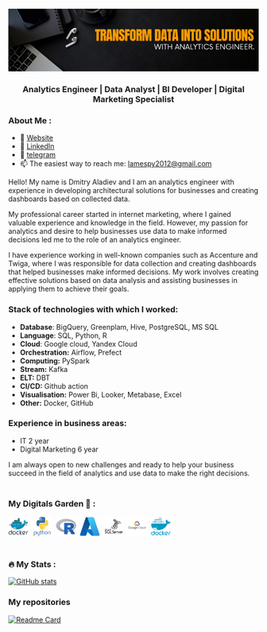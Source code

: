 
<p align="center">
  <img src="https://github.com/LameSpy/LameSpy/blob/main/Transform%20data%20into%20solutions%20with%20Analytics%20Engineer..png?raw=true">
</p>

<h3 align="center"> Analytics Engineer | Data Analyst | BI Developer | Digital Marketing Specialist </h3>

### About Me :

- 🤖 [Website](https://aladev-data-solutions.carrd.co/) 
- 💼 [LinkedIn](https://www.linkedin.com/in/dmitriy-aladev-performance-marketing/)
- 💬 [telegram](https://t.me/Lamespy)
- 📫 The easiest way to reach me: lamespy2012@gmail.com 

Hello! My name is Dmitry Aladiev and I am an analytics engineer with experience in developing architectural solutions for businesses and creating dashboards based on collected data.

My professional career started in internet marketing, where I gained valuable experience and knowledge in the field. However, my passion for analytics and desire to help businesses use data to make informed decisions led me to the role of an analytics engineer.

I have experience working in well-known companies such as Accenture and Twiga, where I was responsible for data collection and creating dashboards that helped businesses make informed decisions. My work involves creating effective solutions based on data analysis and assisting businesses in applying them to achieve their goals.

### Stack of technologies with which I worked:
* **Database**: BigQuery, Greenplam, Hive, PostgreSQL, MS SQL
* **Language**: SQL, Python, R
* **Cloud**: Google cloud, Yandex Cloud
* **Orchestration:** Airflow, Prefect
* **Computing:** PySpark
* **Stream:** Kafka
* **ELT:** DBT
* **CI/CD:** Github action
* **Visualisation:** Power Bi, Looker, Metabase, Excel
* **Other:** Docker, GitHub

### Experience in business areas:
* IT 2 year
* Digital Marketing 6 year

I am always open to new challenges and ready to help your business succeed in the field of analytics and use data to make the right decisions.

### <br> My Digitals Garden :deciduous_tree: : </br> 
<div>
  <img src="https://github.com/devicons/devicon/blob/master/icons/docker/docker-original-wordmark.svg" title="Docker" alt="Docker" width="40" height="40"/>&nbsp;
  <img src="https://github.com/devicons/devicon/blob/master/icons/python/python-original-wordmark.svg" title="Python" alt="Python" width="40" height="40"/>&nbsp;
  <img src="https://github.com/devicons/devicon/blob/master/icons/r/r-original.svg" title="R" alt="R" width="40" height="40"/>&nbsp;
  <img src="https://github.com/devicons/devicon/blob/master/icons/azure/azure-original.svg" title="Azure" alt="Azure" width="40" height="40"/>&nbsp;
  <img src="https://github.com/devicons/devicon/blob/master/icons/microsoftsqlserver/microsoftsqlserver-plain-wordmark.svg" title="MS SQL" alt="MS SQL" width="40" height="40"/>&nbsp;
  <img src="https://github.com/devicons/devicon/blob/master/icons/googlecloud/googlecloud-original-wordmark.svg" title="Google Cloud Storage" alt="Google Cloud Storage" width="40" height="40"/>&nbsp;
 <img src="https://github.com/devicons/devicon/blob/master/icons/docker/docker-plain-wordmark.svg" title="Docker" alt="Docker" width="40" height="40"/>&nbsp;
</div>


### <br>🔥 My Stats :</br>
[![GitHub stats](https://github-readme-stats.vercel.app/api?username=LameSpy&count_private=true&show_icons=true&theme=radical&hide_rank=false)](https://github.com/anuraghazra/github-readme-stats)

 
###  My repositories 
[![Readme Card](https://github-readme-stats.vercel.app/api/pin/?username=lamespy&repo=dataeng-zoomcamp)](https://github.com/LameSpy/dataeng-zoomcamp)
